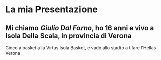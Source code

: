 # La mia Presentazione
## Mi chiamo *Giulio Dal Forno*, ho 16 anni e vivo a Isola Della Scala, in provincia di **Verona**
Gioco a basket alla Virtus Isola Basket, e vado allo stadio a tifare l'Hellas Verona
